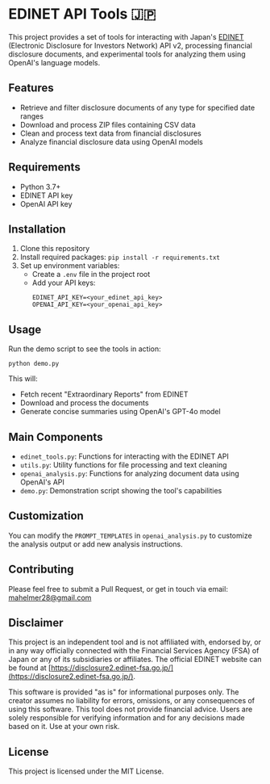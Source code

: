 # EDINET API Tools :jp:

This project provides a set of tools for interacting with Japan's [EDINET](https://disclosure2.edinet-fsa.go.jp/) (Electronic Disclosure for Investors Network) API v2, processing financial disclosure documents, and experimental tools for analyzing them using OpenAI's language models.

## Features

- Retrieve and filter disclosure documents of any type for specified date ranges
- Download and process ZIP files containing CSV data
- Clean and process text data from financial disclosures
- Analyze financial disclosure data using OpenAI models

## Requirements

- Python 3.7+
- EDINET API key
- OpenAI API key

## Installation

1. Clone this repository
2. Install required packages: `pip install -r requirements.txt`
3. Set up environment variables:
   - Create a `.env` file in the project root
   - Add your API keys:
     ```
     EDINET_API_KEY=<your_edinet_api_key>
     OPENAI_API_KEY=<your_openai_api_key>
     ```

## Usage

Run the demo script to see the tools in action:

```
python demo.py
```

This will:
- Fetch recent "Extraordinary Reports" from EDINET
- Download and process the documents
- Generate concise summaries using OpenAI's GPT-4o model

## Main Components

- `edinet_tools.py`: Functions for interacting with the EDINET API
- `utils.py`: Utility functions for file processing and text cleaning
- `openai_analysis.py`: Functions for analyzing document data using OpenAI's API
- `demo.py`: Demonstration script showing the tool's capabilities

## Customization

You can modify the `PROMPT_TEMPLATES` in `openai_analysis.py` to customize the analysis output or add new analysis instructions.

## Contributing

Please feel free to submit a Pull Request, or get in touch via email: [mahelmer28@gmail.com](mailto:mahelmer28@gmail.com)

## Disclaimer

This project is an independent tool and is not affiliated with, endorsed by, or in any way officially connected with the Financial Services Agency (FSA) of Japan or any of its subsidiaries or affiliates. The official EDINET website can be found at [https://disclosure2.edinet-fsa.go.jp/](https://disclosure2.edinet-fsa.go.jp/).

This software is provided "as is" for informational purposes only. The creator assumes no liability for errors, omissions, or any consequences of using this software. This tool does not provide financial advice. Users are solely responsible for verifying information and for any decisions made based on it. Use at your own risk.

## License

This project is licensed under the MIT License.
